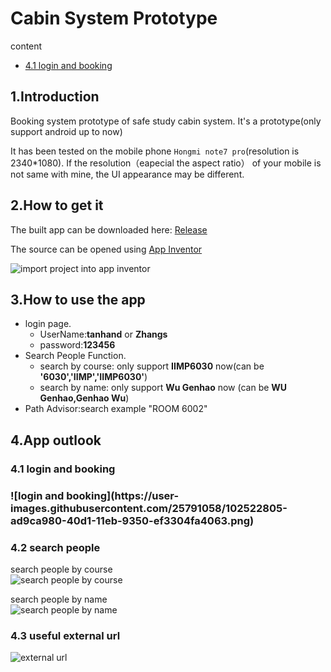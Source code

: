 # Cabin System Prototype

content
* [4.1 login and booking](#4.1)

## 1.Introduction
Booking system prototype of safe study cabin system. It's a prototype(only support android up to now)

It has been tested on the mobile phone `Hongmi note7 pro`(resolution is 2340*1080). If the resolution（eapecial the aspect ratio） of your mobile is not same with mine, the UI appearance may be different.

## 2.How to get it
The built app can be downloaded here: [Release](https://github.com/qqblack/CabinSystemPrototype/releases)

The source can be opened using [App Inventor](https://appinventor.mit.edu/)

![import project into app inventor](https://user-images.githubusercontent.com/25791058/102513751-93a99980-40c6-11eb-9fac-35be161b029d.png)

## 3.How to use the app
* login page.
  * UserName:**tanhand** or **Zhangs**
  * password:**123456**
* Search People Function.
  * search by course: only support **IIMP6030** now(can be **'6030','IIMP','IIMP6030'**)
  * search by name: only support **Wu Genhao**  now (can be **WU Genhao,Genhao Wu**)
* Path Advisor:search example "ROOM 6002"

## 4.App outlook

### 4.1 login and booking
<h3 id="4.1"/>
![login and booking](https://user-images.githubusercontent.com/25791058/102522805-ad9ca980-40d1-11eb-9350-ef3304fa4063.png)

### 4.2 search people
search people by course   
![search people by course](https://user-images.githubusercontent.com/25791058/102522972-e8064680-40d1-11eb-9833-faf6c515d1dd.png)

search people by name   
![search people by name](https://user-images.githubusercontent.com/25791058/102521441-e50a5680-40cf-11eb-87b0-b20e2d21c29b.png)

### 4.3 useful external url
![external url](https://user-images.githubusercontent.com/25791058/102522458-3830d900-40d1-11eb-8302-124650493ff7.png)
